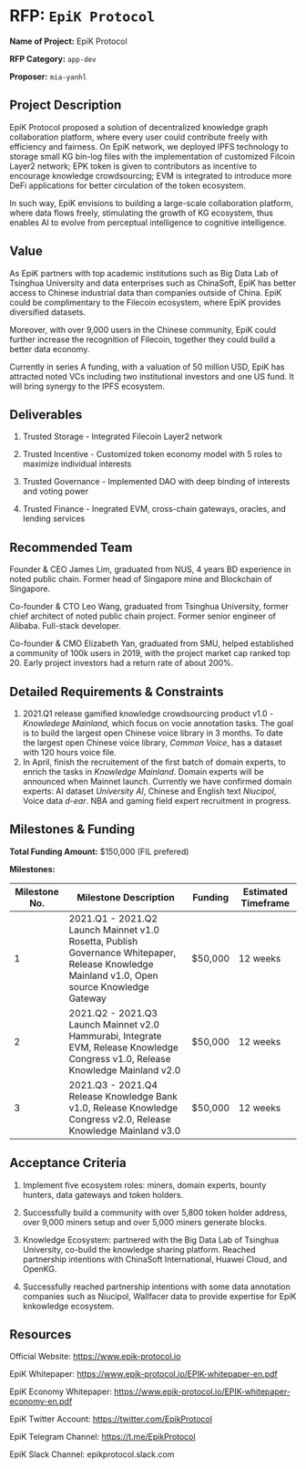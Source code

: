 # RFP: `EpiK Protocol`

**Name of Project:** EpiK Protocol

**RFP Category:** `app-dev`

**Proposer:** `mia-yanhl`

## Project Description

EpiK Protocol proposed a solution of decentralized knowledge graph collaboration platform, where every user could contribute freely with efficiency and fairness. On EpiK network, we deployed IPFS technology to storage small KG bin-log files with the implementation of customized Filcoin Layer2 network; EPK token is given to contributors as incentive to encourage knowledge crowdsourcing; EVM is integrated to introduce more DeFi applications for better circulation of the token ecosystem. 

In such way, EpiK envisions to building a large-scale collaboration platform, where data flows freely, stimulating the growth of KG ecosystem, thus enables AI to evolve from perceptual intelligence to cognitive intelligence.

## Value

As EpiK partners with top academic institutions such as Big Data Lab of Tsinghua University and data enterprises such as ChinaSoft, EpiK has better access to Chinese industrial data than companies outside of China. EpiK could be complimentary to the Filecoin ecosystem, where EpiK provides diversified datasets. 

Moreover, with over 9,000 users in the Chinese community, EpiK could further increase the recognition of Filecoin, together they could build a better data economy.

Currently in series A funding, with a valuation of 50 million USD, EpiK has attracted noted VCs including two institutional investors and one US fund. It will bring synergy to the IPFS ecosystem.

## Deliverables

1. Trusted Storage - Integrated Filecoin Layer2 network

2. Trusted Incentive - Customized token economy model with 5 roles to maximize individual interests

3. Trusted Governance - Implemented DAO with deep binding of interests and voting power

4. Trusted Finance - Inegrated EVM, cross-chain gateways, oracles, and lending services

## Recommended Team

Founder & CEO James Lim, graduated from NUS, 4 years BD experience in noted public chain. Former head of Singapore mine and Blockchain of Singapore.

Co-founder & CTO Leo Wang, graduated from Tsinghua University, former chief architect of noted public chain project. Former senior engineer of Alibaba. Full-stack developer.

Co-founder & CMO Elizabeth Yan, graduated from SMU, helped established a community of 100k users in 2019, with the project market cap ranked top 20. Early project investors had a return rate of about 200%.

## Detailed Requirements & Constraints

1. 2021.Q1 release gamified knowledge crowdsourcing product v1.0 - *Knowledege Mainland*, which focus on vocie annotation tasks. The goal is to build the largest open Chinese voice library in 3 months. To date the largest open Chinese voice library, *Common Voice*, has a dataset with 120 hours voice file.
2. In April, finish the recruitement of the first batch of domain experts, to enrich the tasks in *Knowledge Mainland*. Domain experts will be announced when Mainnet launch. Currently we have confirmed domain experts: AI dataset *University AI*, Chinese and English text *Niucipol*, Voice data *d-ear*. NBA and gaming field expert recruitment in progress.

## Milestones & Funding

**Total Funding Amount:** $150,000 (FIL prefered)

**Milestones:** 

| Milestone No. | Milestone Description                                        | Funding | Estimated Timeframe |
| ------------- | ------------------------------------------------------------ | ------- | ------------------- |
| 1             | 2021.Q1 - 2021.Q2 Launch Mainnet v1.0 Rosetta, Publish Governance Whitepaper, Release Knowledge Mainland v1.0, Open source Knowledge Gateway | $50,000 | 12 weeks            |
| 2             | 2021.Q2 - 2021.Q3 Launch Mainnet v2.0 Hammurabi, Integrate EVM, Release Knowledge Congress v1.0, Release Knowledge Mainland v2.0 | $50,000 | 12 weeks            |
| 3             | 2021.Q3 - 2021.Q4 Release Knowledge Bank v1.0, Release Knowledge Congress v2.0, Release Knowledge Mainland v3.0 | $50,000 | 12 weeks            |

## Acceptance Criteria

1. Implement five ecosystem roles: miners, domain experts, bounty hunters, data gateways and token holders.

2. Successfully build a community with over 5,800 token holder address, over 9,000 miners setup and over 5,000 miners generate blocks.

3. Knowledge Ecosystem: partnered with the Big Data Lab of Tsinghua University, co-build the knowledge sharing platform. Reached partnership intentions with ChinaSoft International, Huawei Cloud, and OpenKG.

4. Successfully reached partnership intentions with some data annotation companies such as Niucipol, Wallfacer data to provide expertise for EpiK knkowledge ecosystem.

## Resources

Official Website: https://www.epik-protocol.io

EpiK Whitepaper: https://www.epik-protocol.io/EPIK-whitepaper-en.pdf

EpiK Economy Whitepaper: https://www.epik-protocol.io/EPIK-whitepaper-economy-en.pdf

EpiK Twitter Account: https://twitter.com/EpikProtocol

EpiK Telegram Channel: https://t.me/EpikProtocol 

EpiK Slack Channel: epikprotocol.slack.com